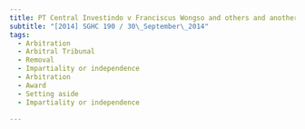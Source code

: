 ```yaml
---
title: PT Central Investindo v Franciscus Wongso and others and another matter 
subtitle: "[2014] SGHC 190 / 30\_September\_2014"
tags:
  - Arbitration
  - Arbitral Tribunal
  - Removal
  - Impartiality or independence
  - Arbitration
  - Award
  - Setting aside
  - Impartiality or independence

---
```


